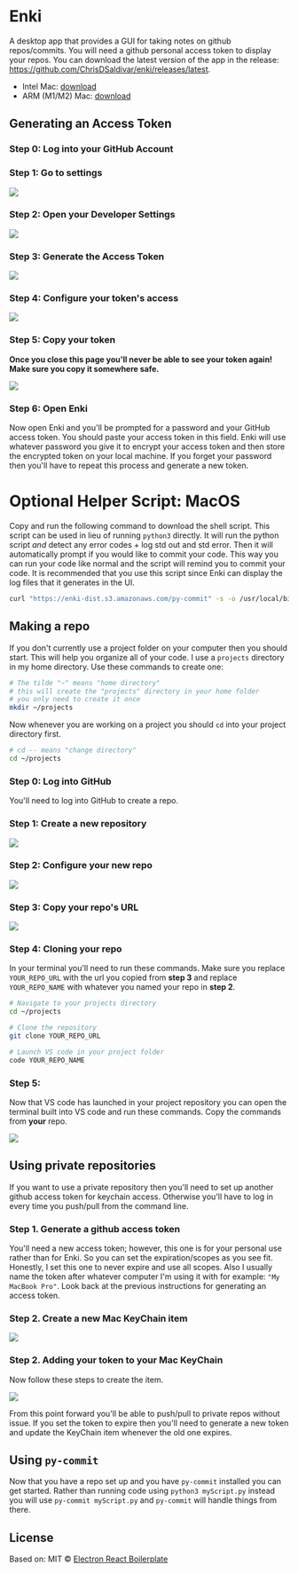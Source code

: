 # Enki

A desktop app that provides a GUI for taking notes on github repos/commits. You will need a github personal access token to display your repos. You can download the latest version of the app in the release: https://github.com/ChrisDSaldivar/enki/releases/latest.

- Intel Mac: [download](https://github.com/ChrisDSaldivar/enki/releases/download/v1.0.4/Enki-1.0.4.dmg)
- ARM (M1/M2) Mac: [download](https://github.com/ChrisDSaldivar/enki/releases/download/v1.0.4/Enki-1.0.4.dmg)

## Generating an Access Token

### Step 0: Log into your GitHub Account

### Step 1: Go to settings
![](./instructions/pst-step1.png)

### Step 2: Open your Developer Settings
![](./instructions/pst-step2.png)

### Step 3: Generate the Access Token
![](./instructions/pst-step3.png)

### Step 4: Configure your token's access
![](./instructions/pst-step4.png)

### Step 5: Copy your token

**Once you close this page you'll never be able to see your token again! Make sure you copy it somewhere safe.**

![](./instructions/pst-step5.png)

### Step 6: Open Enki

Now open Enki and you'll be prompted for a password and your GitHub access token. You should paste your access token in this field. Enki will use whatever password you give it to encrypt your access token and then store the encrypted token on your local machine. If you forget your password then you'll have to repeat this process and generate a new token.

# Optional Helper Script: MacOS

Copy and run the following command to download the shell script. This script can be used in lieu of running `python3` directly. It will run the python script *and* detect any error codes + log std out and std error. Then it will automatically prompt if you would like to commit your code. This way you can run your code like normal and the script will remind you to commit your code. It is recommended that you use this script since Enki can display the log files that it generates in the UI.

```sh
curl "https://enki-dist.s3.amazonaws.com/py-commit" -s -o /usr/local/bin/py-commit && chmod +x /usr/local/bin/py-commit
```

## Making a repo

If you don't currently use a project folder on your computer then you should start. This will help you organize all of your code. I use a `projects` directory in my home directory. Use these commands to create one:

```sh
# The tilde "~" means "home directory"
# this will create the "projects" directory in your home folder
# you only need to create it once
mkdir ~/projects
```

Now whenever you are working on a project you should `cd` into your project directory first.

```sh
# cd -- means "change directory" 
cd ~/projects
```

### Step 0: Log into GitHub

You'll need to log into GitHub to create a repo.

### Step 1: Create a new repository
![](./instructions/make_repo-step1.png)

### Step 2: Configure your new repo
![](./instructions/make_repo-step2.png)

### Step 3: Copy your repo's URL
![](./instructions/make_repo-step3.png)

### Step 4: Cloning your repo

In your terminal you'll need to run these commands. Make sure you replace `YOUR_REPO_URL` with the url you copied from **step 3** and replace `YOUR_REPO_NAME` with whatever you named your repo in **step 2**.

```sh
# Navigate to your projects directory
cd ~/projects

# Clone the repository
git clone YOUR_REPO_URL

# Launch VS code in your project folder
code YOUR_REPO_NAME
```

### Step 5: 

Now that VS code has launched in your project repository you can open the terminal built into VS code and run these commands. Copy the commands from **your** repo.

![](./instructions/make_repo-step5.png)

## Using private repositories

If you want to use a private repository then you'll need to set up another github access token for keychain access. Otherwise you'll have to log in every time you push/pull from the command line.

### Step 1. Generate a github access token

You'll need a new access token; however, this one is for your personal use rather than for Enki. So you can set the expiration/scopes as you see fit. Honestly, I set this one to never expire and use all scopes. Also I usually name the token after whatever computer I'm using it with for example: `"My MacBook Pro"`. Look back at the previous instructions for generating an access token.

### Step 2. Create a new Mac KeyChain item
![](./instructions/add_ga_keychain-step1.png)

### Step 2. Adding your token to your Mac KeyChain
Now follow these steps to create the item.

![](./instructions/add_ga_keychain-step2.png)

From this point forward you'll be able to push/pull to private repos without issue. If you set the token to expire then you'll need to generate a new token and update the KeyChain item whenever the old one expires. 

## Using `py-commit`

Now that you have a repo set up and you have `py-commit` installed you can get started. Rather than running code using `python3 myScript.py` instead you will use `py-commit myScript.py` and `py-commit` will handle things from there.

## License

Based on:
MIT © [Electron React Boilerplate](https://github.com/electron-react-boilerplate)
